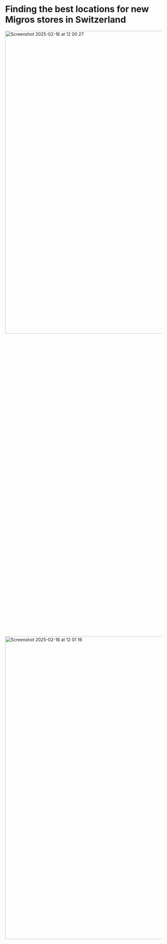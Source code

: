 # Finding the best locations for new Migros stores in Switzerland

<img width="1146" alt="Screenshot 2025-02-16 at 12 00 27" src="https://github.com/user-attachments/assets/a1003ffb-03ef-4685-b478-02a0f193c5f9" width=50% height=50%/>
<img width="1143" alt="Screenshot 2025-02-16 at 12 01 16" src="https://github.com/user-attachments/assets/29182b6c-eba0-4516-8848-a86656d230ce" width=50% height=50%/>

#### -- Project Status: [Completed]

## Objective
Identifying the most strategic locations to expand Migros stores by analyzing key market factors:

* Existing Store Density: Where Migros is already present.
* Competitor Presence: Including Denner as a competitor.
* Population Density: More potential customers, better sales.
* Local GDP: Higher purchasing power means better store performance.


### Partner
* Constructor Academy
* Website: https://academy.constructor.org/
  

### Methods Used
* Web scraping
* Descriptive Statistics
* Data Visualization


### Technologies
* Python
* Pandas, jupyter


## Project Description

### Strategy
* Focus on Migros flagship stores vs. flagship stores of other major retailers.
* Consider Denner as a competitor, despite Migros' ownership (70% since 2007).
* Aim to expand Migros' market share by tar

### Data & Methodology
* Geographical Scope: 26 Swiss cantons.
* Data Sources: OpenStreetMap, Swiss Federal Statistics (BFS), and other open data.
#### Collected Metrics:
* Number & distribution of supermarkets.
* Proportion of Migros stores vs. total supermarkets.
* Potential customers per store.
* Store density per canton.
* GDP per capita per region.
#### Tools & Techniques:
* Data Processing: pandas for analysis.
* Visualization: matplotlib & plotly for interactive maps and graphs.
* Web Scraping: Extracting relevant data from public sources.
#### Constraints
* 3-day challenge
* Due to issues retrieving data for the cantons of Aargau and Schaffhausen, we were unable to include them in this research. Given time constraints, we had to proceed without their analysis.


## Key Findings
* 5 Swiss towns identified as prime locations for new Migros stores.
* 4 of them in 2 cantons expected to experience significant population growth in the next decade (according to BFS projections).

## Deliverable
* [Slide Deck](https://github.com/datamina/migros_stores_challenge/tree/main/Deliverable)

#### Other Member:

 - Natalia Neamtu (https://github.com/[github handle])




